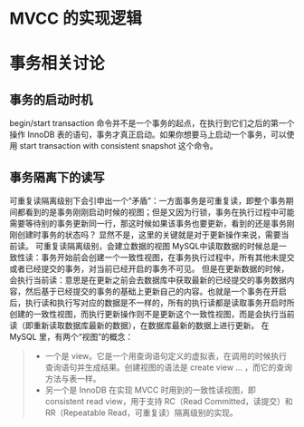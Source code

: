 # MVCC 的实现逻辑

# 事务相关讨论

## 事务的启动时机

begin/start transaction 命令并不是一个事务的起点，在执行到它们之后的第一个操作 InnoDB 表的语句，事务才真正启动。如果你想要马上启动一个事务，可以使用 start transaction with consistent snapshot 这个命令。

## 事务隔离下的读写

可重复读隔离级别下会引申出一个“矛盾”：一方面事务是可重复读，即整个事务期间都看到的是事务刚刚启动时候的视图；但是又因为行锁，事务在执行过程中可能需要等待别的事务更新同一行，那这时候如果该事务也要更新，看到的还是事务刚刚创建时事务的状态吗？ 
显然不是，这里的关键就是对于更新操作来说，需要当前读。
可重复读隔离级别，会建立数据的视图
MySQL中读取数据的时候总是一致性读：事务开始前会创建一个一致性视图，在事务执行过程中，所有其他未提交或者已经提交的事务，对当前已经开启的事务不可见。 但是在更新数据的时候，会执行当前读：意思是在更新之前会去数据库中获取最新的已经提交的事务数据内容，然后基于已经提交的事务的基础上更新自己的内容。也就是一个事务在开启后，执行读和执行写对应的数据是不一样的，所有的执行读都是读取事务开启时所创建的一致性视图，而执行更新操作则不是更新这个一致性视图，而是会执行当前读（即重新读取数据库最新的数据），在数据库最新的数据上进行更新。
在 MySQL 里，有两个“视图”的概念：

> * 一个是 view。它是一个用查询语句定义的虚拟表，在调用的时候执行查询语句并生成结果。创建视图的语法是 create view … ，而它的查询方法与表一样。
> * 另一个是 InnoDB 在实现 MVCC 时用到的一致性读视图，即 consistent read view，用于支持 RC（Read Committed，读提交）和 RR（Repeatable Read，可重复读）隔离级别的实现。

